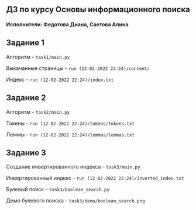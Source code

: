 ## ДЗ по курсу Основы информационного поиска 
#### Исполнители: Федотова Диана, Саетова Алина

## Задание 1
Алгоритм - `task1/main.py`

Выкачанные страницы - `run (12-02-2022 22:24)/content/`

Индекс - `run (12-02-2022 22:24)/index.txt`


## Задание 2
Алгоритм - `task2/main.py`

Токены - `run (12-02-2022 22:24)/tokens/tokens.txt`

Леммы - `run (12-02-2022 22:24)/lemmas/lemmas.txt`


## Задание 3
Создание инвертированного индекса - `task3/main.py`

Инвертированный индекс - `run (12-02-2022 22:24)/inverted_index.txt`

Булевый поиск - `task3/boolean_search.py`

Демо булевого поиска -  `task3/demo/boolean_search.png`
